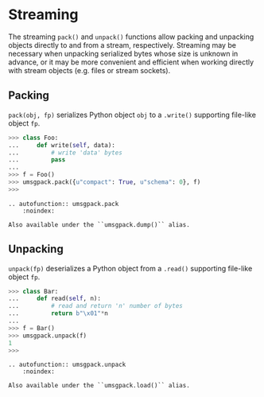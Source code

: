 # Streaming

The streaming `pack()` and `unpack()` functions allow packing and unpacking
objects directly to and from a stream, respectively. Streaming may be necessary
when unpacking serialized bytes whose size is unknown in advance, or it may be
more convenient and efficient when working directly with stream objects (e.g.
files or stream sockets).

## Packing

`pack(obj, fp)` serializes Python object `obj` to a `.write()` supporting
file-like object `fp`.

``` python
>>> class Foo:
...     def write(self, data):
...         # write 'data' bytes
...         pass
... 
>>> f = Foo()
>>> umsgpack.pack({u"compact": True, u"schema": 0}, f)
>>> 
```

```{eval-rst}
.. autofunction:: umsgpack.pack
    :noindex:

Also available under the ``umsgpack.dump()`` alias.
```

## Unpacking

`unpack(fp)` deserializes a Python object from a `.read()` supporting file-like
object `fp`.

``` python
>>> class Bar:
...     def read(self, n):
...         # read and return 'n' number of bytes
...         return b"\x01"*n
... 
>>> f = Bar()
>>> umsgpack.unpack(f)
1
>>> 
```

```{eval-rst}
.. autofunction:: umsgpack.unpack
    :noindex:

Also available under the ``umsgpack.load()`` alias.
```
